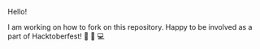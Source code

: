 Hello! 

I am working on how to fork on this repository. Happy to be involved as a part of Hacktoberfest! 🎃 👻 💻